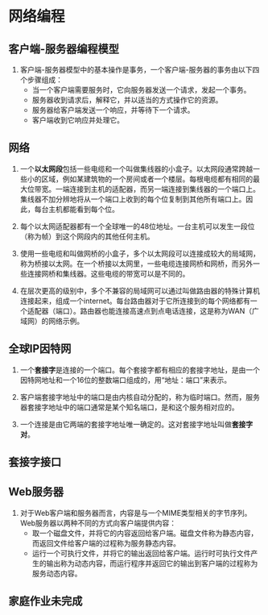 # 网络编程 #

## 客户端-服务器编程模型 ##

1. 客户端-服务器模型中的基本操作是事务，一个客户端-服务器的事务由以下四个步骤组成：
    - 当一个客户端需要服务时，它向服务器发送一个请求，发起一个事务。
    - 服务器收到请求后，解释它，并以适当的方式操作它的资源。
    - 服务器给客户端发送一个响应，并等待下一个请求。
    - 客户端收到它响应并处理它。

## 网络 ##

1. 一个**以太网段**包括一些电缆和一个叫做集线器的小盒子。以太网段通常跨越一些小的区域，例如某建筑物的一个房间或者一个楼层。每根电缆都有相同的最大位带宽。一端连接到主机的适配器，而另一端连接到集线器的一个端口上。集线器不加分辨地将从一个端口上收到的每个位复制到其他所有端口上。因此，每台主机都能看到每个位。

2. 每个以太网适配器都有一个全球唯一的48位地址。一台主机可以发生一段位（称为帧）到这个网段内的其他任何主机。

3. 使用一些电缆和叫做网桥的小盒子，多个以太网段可以连接成较大的局域网，称为桥接以太网。在一个桥接以太网里，一些电缆连接网桥和网桥，而另外一些连接网桥和集线器。这些电缆的带宽可以是不同的。

4. 在层次更高的级别中，多个不兼容的局域网可以通过叫做路由器的特殊计算机连接起来，组成一个internet。每台路由器对于它所连接到的每个网络都有一个适配器（端口）。路由器也能连接高速点到点电话连接，这是称为WAN（广域网）的网络示例。

## 全球IP因特网 ##

1. 一个**套接字**是连接的一个端口。每个套接字都有相应的套接字地址，是由一个因特网地址和一个16位的整数端口组成的，用“地址：端口”来表示。

2. 客户端套接字地址中的端口是由内核自动分配的，称为临时端口。然而，服务器套接字地址中的端口通常是某个知名端口，是和这个服务相对应的。

3. 一个连接是由它两端的套接字地址唯一确定的。这对套接字地址叫做**套接字对**。

## 套接字接口 ##

## Web服务器 ##

1. 对于Web客户端和服务器而言，内容是与一个MIME类型相关的字节序列。Web服务器以两种不同的方式向客户端提供内容：
    - 取一个磁盘文件，并将它的内容返回给客户端。磁盘文件称为静态内容，而返回文件给客户端的过程称为服务静态内容。
    - 运行一个可执行文件，并将它的输出返回给客户端。运行时可执行文件产生的输出称为动态内容，而运行程序并返回它的输出到客户端的过程称为服务动态内容。

## 家庭作业未完成 ##

